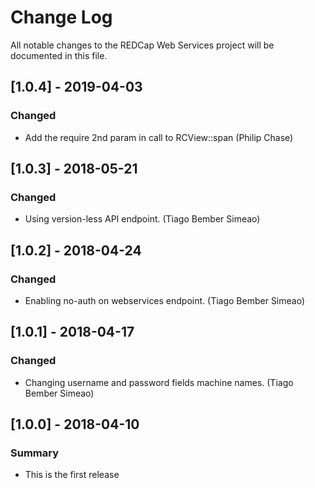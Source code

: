 # Change Log
All notable changes to the REDCap Web Services project will be documented in this file.

## [1.0.4] - 2019-04-03
### Changed
- Add the require 2nd param in call to RCView::span (Philip Chase)


## [1.0.3] - 2018-05-21
### Changed
- Using version-less API endpoint. (Tiago Bember Simeao)


## [1.0.2] - 2018-04-24
### Changed
- Enabling no-auth on webservices endpoint. (Tiago Bember Simeao)


## [1.0.1] - 2018-04-17
### Changed
- Changing username and password fields machine names. (Tiago Bember Simeao)


## [1.0.0] - 2018-04-10
### Summary
 - This is the first release
